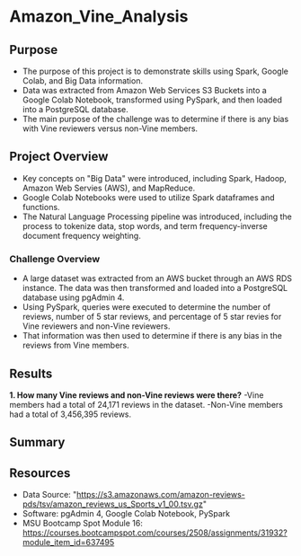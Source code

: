 # Amazon_Vine_Analysis

## Purpose
- The purpose of this project is to demonstrate skills using Spark, Google Colab, and Big Data information. 
- Data was extracted from Amazon Web Services S3 Buckets into a Google Colab Notebook, transformed using PySpark, and then loaded into a PostgreSQL database.
- The main purpose of the challenge was to determine if there is any bias with Vine reviewers versus non-Vine members.

## Project Overview
- Key concepts on "Big Data" were introduced, including Spark, Hadoop, Amazon Web Servies (AWS), and MapReduce.
- Google Colab Notebooks were used to utilize Spark dataframes and functions. 
- The Natural Language Processing pipeline was introduced, including the process to tokenize data, stop words, and term frequency-inverse document frequency weighting.


### Challenge Overview
- A large dataset was extracted from an AWS bucket through an AWS RDS instance. The data was then transformed and loaded into a PostgreSQL database using pgAdmin 4.
- Using PySpark, queries were executed to determine the number of reviews, number of 5 star reviews, and percentage of 5 star revies for Vine reviewers and non-Vine reviewers.
- That information was then used to determine if there is any bias in the reviews from Vine members. 

## Results
**1. How many Vine reviews and non-Vine reviews were there?**
-Vine members had a total of 24,171 reviews in the dataset. 
-Non-Vine members had a total of 3,456,395 reviews.



## Summary


## Resources
- Data Source: "https://s3.amazonaws.com/amazon-reviews-pds/tsv/amazon_reviews_us_Sports_v1_00.tsv.gz"
- Software:  pgAdmin 4, Google Colab Notebook, PySpark
- MSU Bootcamp Spot Module 16: https://courses.bootcampspot.com/courses/2508/assignments/31932?module_item_id=637495


